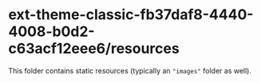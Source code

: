 # ext-theme-classic-fb37daf8-4440-4008-b0d2-c63acf12eee6/resources

This folder contains static resources (typically an `"images"` folder as well).
